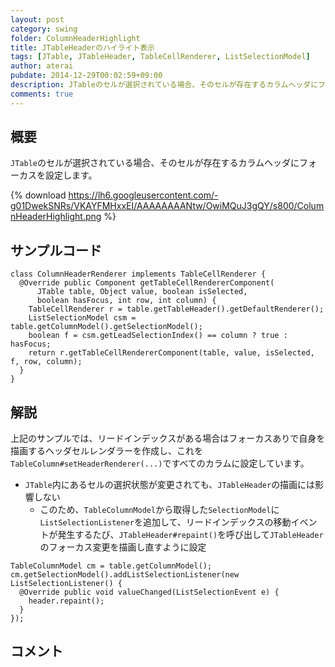 ```yaml
---
layout: post
category: swing
folder: ColumnHeaderHighlight
title: JTableHeaderのハイライト表示
tags: [JTable, JTableHeader, TableCellRenderer, ListSelectionModel]
author: aterai
pubdate: 2014-12-29T00:02:59+09:00
description: JTableのセルが選択されている場合、そのセルが存在するカラムヘッダにフォーカスを設定します。
comments: true
---
```

## 概要
`JTable`のセルが選択されている場合、そのセルが存在するカラムヘッダにフォーカスを設定します。

{% download https://lh6.googleusercontent.com/-g01DwekSNRs/VKAYFMHxxEI/AAAAAAAANtw/OwiMQuJ3gQY/s800/ColumnHeaderHighlight.png %}

## サンプルコード
<pre class="prettyprint"><code>class ColumnHeaderRenderer implements TableCellRenderer {
  @Override public Component getTableCellRendererComponent(
      JTable table, Object value, boolean isSelected,
      boolean hasFocus, int row, int column) {
    TableCellRenderer r = table.getTableHeader().getDefaultRenderer();
    ListSelectionModel csm = table.getColumnModel().getSelectionModel();
    boolean f = csm.getLeadSelectionIndex() == column ? true : hasFocus;
    return r.getTableCellRendererComponent(table, value, isSelected, f, row, column);
  }
}
</code></pre>

## 解説
上記のサンプルでは、リードインデックスがある場合はフォーカスありで自身を描画するヘッダセルレンダラーを作成し、これを`TableColumn#setHeaderRenderer(...)`ですべてのカラムに設定しています。

- `JTable`内にあるセルの選択状態が変更されても、`JTableHeader`の描画には影響しない
    - このため、`TableColumnModel`から取得した`SelectionModel`に`ListSelectionListener`を追加して、リードインデックスの移動イベントが発生するたび、`JTableHeader#repaint()`を呼び出して`JTableHeader`のフォーカス変更を描画し直すように設定

<!-- dummy comment line for breaking list -->

<pre class="prettyprint"><code>TableColumnModel cm = table.getColumnModel();
cm.getSelectionModel().addListSelectionListener(new ListSelectionListener() {
  @Override public void valueChanged(ListSelectionEvent e) {
    header.repaint();
  }
});
</code></pre>

## コメント
